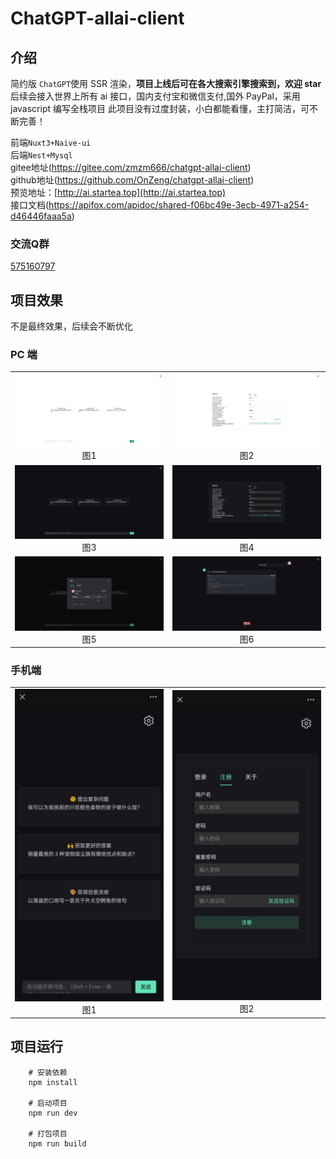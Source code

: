# ChatGPT-allai-client

## 介绍

简约版 `ChatGPT`使用 SSR 渲染，**项目上线后可在各大搜索引擎搜索到，欢迎 star**
后续会接入世界上所有 ai 接口，国内支付宝和微信支付,国外 PayPal，采用 javascript 编写全栈项目
此项目没有过度封装，小白都能看懂，主打简洁，可不断完善！

前端`Nuxt3+Naive-ui`<br /> 
后端`Nest+Mysql` <br />
gitee地址(https://gitee.com/zmzm666/chatgpt-allai-client) <br />
github地址(https://github.com/OnZeng/chatgpt-allai-client) <br />
预览地址：[http://ai.startea.top](http://ai.startea.top) <br />
接口文档(https://apifox.com/apidoc/shared-f06bc49e-3ecb-4971-a254-d46446faaa5a)

### 交流Q群
[575160797](https://qm.qq.com/q/SCid1re1MW)

## 项目效果

不是最终效果，后续会不断优化

### PC 端

<table>
    <tr>
        <td ><center><img src="./images/8.png" width="400">图1</center></td>
        <td ><center><img src="./images/14.png" width="400">图2</center></td>
    </tr>
    <tr>
        <td ><center><img src="./images/10.png" width="400">图3</center></td>
        <td ><center><img src="./images/16.png" width="400">图4</center></td>
    </tr>
    <tr>
        <td ><center><img src="./images/7.png" width="400">图5</center></td>
        <td ><center><img src="./images/4.png" width="400">图6</center></td>
    </tr>
</table>

### 手机端

<table>
    <tr>
        <td ><center><img src="./images/2.jpg" width="400">图1</center></td>
        <td ><center><img src="./images/9.jpg" width="400">图2</center></td>
    </tr>
</table>

## 项目运行

```
    # 安装依赖
    npm install

    # 启动项目
    npm run dev

    # 打包项目
    npm run build
```
